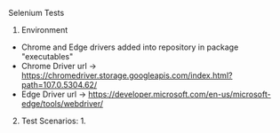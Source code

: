 Selenium Tests  
1. Environment
- Chrome and Edge drivers added into repository in package "executables"
- Chrome Driver url -> https://chromedriver.storage.googleapis.com/index.html?path=107.0.5304.62/
- Edge Driver url ->  https://developer.microsoft.com/en-us/microsoft-edge/tools/webdriver/

2. Test Scenarios:
    1. 


